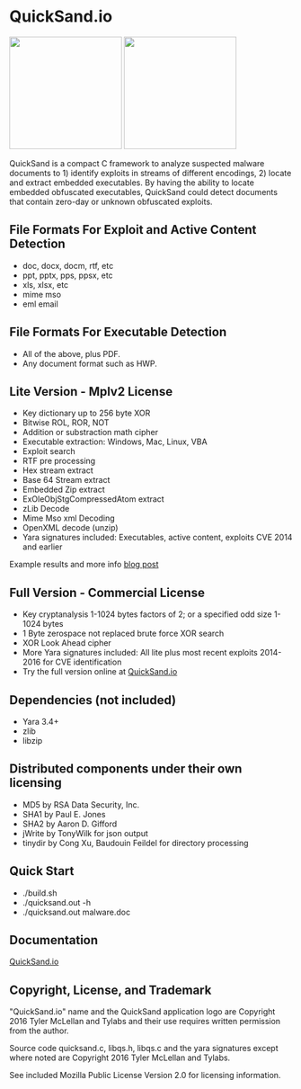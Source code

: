 
# QuickSand.io
<img width=200 height=200 src=https://repo.quicksand.io/quicksand.png>
<img src="https://quicksand.io/images/quicksand.png" border=0 height=200>

QuickSand is a compact C framework to analyze suspected malware documents to 1) identify exploits in streams of different encodings, 2) locate and extract embedded executables. By having the ability to locate embedded obfuscated executables, QuickSand could detect documents that contain zero-day or unknown obfuscated exploits.

## File Formats For Exploit and Active Content Detection

- doc, docx, docm, rtf, etc
- ppt, pptx, pps, ppsx, etc
- xls, xlsx, etc
- mime mso
- eml email

## File Formats For Executable Detection

- All of the above, plus PDF.
- Any document format such as HWP.


## Lite Version - Mplv2 License

- Key dictionary up to 256 byte XOR
- Bitwise ROL, ROR, NOT
- Addition or substraction math cipher
- Executable extraction: Windows, Mac, Linux, VBA
- Exploit search
- RTF pre processing
- Hex stream extract
- Base 64 Stream extract
- Embedded Zip extract
- ExOleObjStgCompressedAtom extract
- zLib Decode
- Mime Mso xml Decoding
- OpenXML decode (unzip)
- Yara signatures included: Executables, active content, exploits CVE 2014 and earlier

Example results and more info [blog post](http://blog.malwaretracker.com/2016/12/quicksandio-open-source-version-released.html)


## Full Version - Commercial License

- Key cryptanalysis 1-1024 bytes factors of 2; or a specified odd size 1-1024 bytes
- 1 Byte zerospace not replaced brute force XOR search
- XOR Look Ahead cipher
- More Yara signatures included: All lite plus most recent exploits 2014-2016 for CVE identification
- Try the full version online at [QuickSand.io](https://quicksand.io/)


## Dependencies (not included)

- Yara 3.4+
- zlib
- libzip


## Distributed components under their own licensing

- MD5 by RSA Data Security, Inc.
- SHA1 by Paul E. Jones
- SHA2 by Aaron D. Gifford 
- jWrite by TonyWilk for json output
- tinydir by Cong Xu, Baudouin Feildel for directory processing


## Quick Start
- ./build.sh
- ./quicksand.out -h
- ./quicksand.out malware.doc


## Documentation

[QuickSand.io](https://quicksand.io/)


## Copyright, License, and Trademark

"QuickSand.io" name and the QuickSand application logo are Copyright 2016 Tyler McLellan and Tylabs and their use requires written permission from the author.

Source code quicksand.c, libqs.h, libqs.c and the yara signatures except where noted are Copyright 2016 Tyler McLellan and Tylabs.

See included Mozilla Public License Version 2.0 for licensing information.
